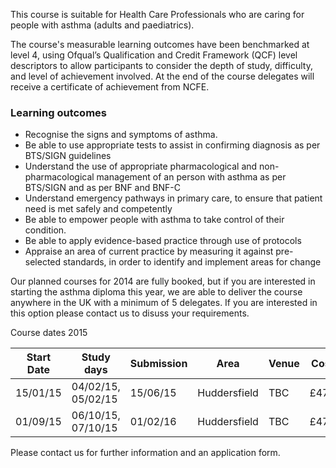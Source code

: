 This course is suitable for Health Care Professionals  who are caring for people with asthma (adults and paediatrics).

The course's measurable learning outcomes have been benchmarked at level 4, using Ofqual’s Qualification and Credit Framework (QCF) level descriptors to allow participants to consider the depth of study, difficulty, and level of achievement involved. At the end of the course delegates will receive a certificate of achievement from NCFE.

### Learning outcomes

* Recognise the signs and symptoms of asthma.
* Be able to use appropriate tests to assist in confirming diagnosis as per BTS/SIGN guidelines
* Understand the use of appropriate pharmacological and non-pharmacological management of an person with asthma as per BTS/SIGN and as per BNF and BNF-C
* Understand emergency pathways in primary care, to ensure that patient need is met safely and competently
* Be able to empower people with asthma to take control of their condition.
* Be able to apply evidence-based practice through use of protocols
* Appraise an area of current practice by measuring it against pre-selected standards, in order to identify and implement areas for change


Our planned courses for 2014 are fully booked, but if you are interested in starting the asthma diploma this year, we are able to deliver the course anywhere in the UK with a minimum of 5 delegates. If you are interested in this option please contact us to disuss your requirements.

Course dates 2015

| Start Date      |Study days           | Submission | Area           | Venue         |Cost |  
|-----------------|---------------------|------------|----------------|---------------|-----|
| 15/01/15        |04/02/15, 05/02/15   | 15/06/15   | Huddersfield   | TBC           |£475 |
| 01/09/15        |06/10/15, 07/10/15   | 01/02/16   | Huddersfield   | TBC           |£475 |


Please contact us for further information and an application form.
